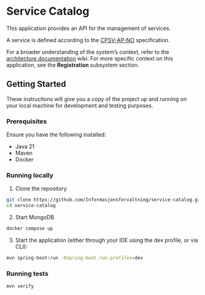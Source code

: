 # Service Catalog

This application provides an API for the management of services.

A service is defined according to the [CPSV-AP-NO](https://data.norge.no/specification/cpsv-ap-no)
specification.

For a broader understanding of the system’s context, refer to
the [architecture documentation](https://github.com/Informasjonsforvaltning/architecture-documentation) wiki. For more
specific context on this application, see the **Registration** subsystem section.

## Getting Started

These instructions will give you a copy of the project up and running on your local machine for development and testing
purposes.

### Prerequisites

Ensure you have the following installed:

- Java 21
- Maven
- Docker

### Running locally

1. Clone the repository

```sh
git clone https://github.com/Informasjonsforvaltning/service-catalog.git
cd service-catalog
```

2. Start MongoDB

```sh
docker compose up
```

3. Start the application (either through your IDE using the dev profile, or via CLI):

```sh
mvn spring-boot:run -Dspring-boot.run.profiles=dev
```

### Running tests

```sh
mvn verify
```